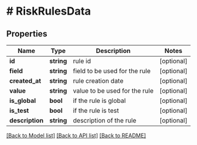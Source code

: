 # # RiskRulesData

## Properties

Name | Type | Description | Notes
------------ | ------------- | ------------- | -------------
**id** | **string** | rule id | [optional]
**field** | **string** | field to be used for the rule | [optional]
**created_at** | **string** | rule creation date | [optional]
**value** | **string** | value to be used for the rule | [optional]
**is_global** | **bool** | if the rule is global | [optional]
**is_test** | **bool** | if the rule is test | [optional]
**description** | **string** | description of the rule | [optional]

[[Back to Model list]](../../README.md#models) [[Back to API list]](../../README.md#endpoints) [[Back to README]](../../README.md)

